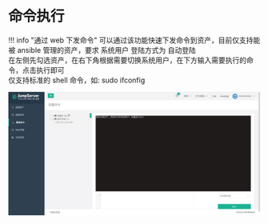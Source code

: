 # 命令执行

!!! info "通过 web 下发命令"
    可以通过该功能快速下发命令到资产，目前仅支持能被 ansible 管理的资产，要求 系统用户 登陆方式为 自动登陆  
    在左侧先勾选资产，在右下角根据需要切换系统用户，在下方输入需要执行的命令，点击执行即可  
    仅支持标准的 shell 命令，如: sudo ifconfig  

![命令执行](../../../img/user_ops_command-execution_start_list.jpg)
